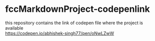 # fccMarkdownProject-codepenlink
this repository contains the link of codepen file where the project is available
<br> https://codepen.io/abhishek-singh77/pen/oNwLZwW
